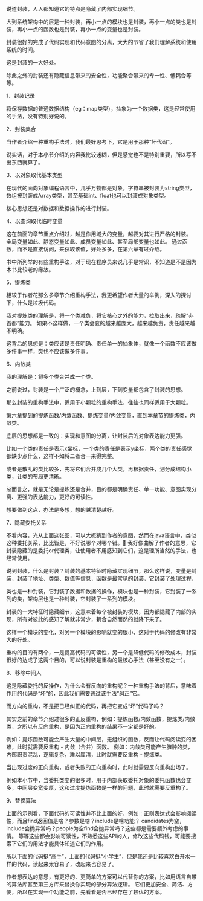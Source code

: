 说道封装，人人都知道它的特点是隐藏了内部实现细节。

大到系统架构中的层是一种封装，再小一点的模块也是封装，再小一点的类也是封装，再小一点的函数也是封装，再小一点的变量也是封装。

封装很好的完成了代码实现和代码意图的分离，大大的节省了我们理解系统和使用系统的时间。

这是封装的一大好处。

除此之外的封装还有隐藏信息带来的安全性，功能聚合带来的专一性、低耦合等等。

1、封装记录





将保存数据的普通数据结构（eg：map类型），抽象为一个数据类，这是经常使用的手法，没有特别好说的。

2、封装集合



当作者介绍一种重构手法时，我们最好思考下，它是用于那种“坏代码”。

说实话，对于本小节介绍的内容我比较迷糊，但是感觉也不是特别重要，所以写不出东西就算了。

3、以对象取代基本类型

在现代的面向对象编程语言中，几乎万物都是对象，字符串被封装为string类型，数组被封装成Array类型，甚至基础int、float也可以封装成对象类型。



核心思想还是对数据和数据操作的进行封装。

4、以查询取代临时变量



这在前面的章节重点介绍过，越是作用域大的变量，越要对其进行严格的封装。
全局变量如此、静态变量如此、成员变量如此、甚至局部变量也如此。
通过函数，而不是直接访问，来获取该值，好处多多，在第六章有过介绍。

书中所列举的有些重构手法，对于现在程序员来说几乎是常识，不知道是不是因为本书比较老的缘故。

5、提炼类

相较于作者花那么多章节介绍重构手法，我更希望作者大量的举例，深入的探讨下，什么是垃圾代码。



我对提炼类的理解是，将一个类减负，将它核心之外的能力，拉取出来，疏解“非首都”能力。
如果不这样做，一个类会变的越来越庞大，越来越负责，责任越来越不明确。

这背后的思想是：类应该是责任明确、责任单一的抽象体，就像一个函数不应该做多件事一样，类也不应该做多件事。

6、内敛类

我的理解是：将多个类合并成一个类。

之前说过，封装是一个广泛的概念，上到层，下到变量都包含了封装的思想。

那么封装的重构手法中，适用于小颗粒的重构手法，往往也同样适用于大颗粒。

第六章提到的提炼函数/内敛函数、提炼变量/内敛变量，直到本章节的提炼类，内敛类。

底层的思想都是一致的：实现和意图的分离，让封装后的对象表达能力更强。

比如一个类的责任是表示x坐标，一个类的责任是表示y坐标，两个类的责任感觉都缺少点什么，这样不如将二者合一来得完整。

或者是散乱的类比较多，先将它们合并成几个大类，再根据责任，划分成结构小类，让类的布局更清晰。

总而言之，就是无论是提炼还是合并，目的都是明确责任、单一功能、意图实现分离、更强的表达能力，更好的可读性。

想要做到这点，办法是多想，想的越清楚越好。

7、隐藏委托关系



不看内容，光从上面这张图，可以大概猜到作者的意图，然而在java语言中，类似这种委托关系，比比皆是，不好说哪个对哪个错。
我好像曲解了作者的意思，它封装隐藏的是委托or代理类，让使用者不用感知到它们，这是理所当然的手法，也经常使用。

说到封装，什么是封装？封装的基本特征时隐藏实现细节，那么这样说，变量是封装，封装了地址、类型、数值等信息，函数是最常见的封装，它封装了处理过程，

类也是一种封装，它封装了数据和数据的操作，模块也是一种封装，它封装了一系列的类，架构层也是一种封装，它封装了一系列的模块。

封装的一大特征时隐藏细节，这意味着每个被封装的模块，因为都隐藏了内部的实现，所有对彼此的感知了解就非常少，耦合自然而然的就降下来了。

这样一个模块的变化，对另一个模块的影响就变的很小，这对于代码的修改有非常大的好处。

重构的目的有两个，一是提高代码的可读性，另一个是降低代码的修改成本，封装很好的达成了这两个目的，可以说封装是重构的最核心手法（甚至没有之一）。


8、移除中间人



这是隐藏委托的反操作，为什么会有反向的重构呢？一种重构手法的背后，意味着作用的代码是“坏”的，因此我们需要通过该手法“纠正”它。

而方向的重构，不是把已经纠正的代码，再把它变成“坏”代码了吗？

其实之前的章节介绍过很多的正反重构，例如：提炼函数/内敛函数，提炼类/内敛类，之所以有反向重构，是因为正向重构的结果不一定都是好的。

例如：提炼函数可能会产生大量的中间层，无组织的函数，反而让代码阅读变的困难，此时就需要反重构 - 内敛（合并）函数。
例如：内敛类可能产生臃肿的类，内部职责混乱，逻辑复杂，难以厘清，此时就需要反重构 - 提炼类。

当出现过度的正向重构，或者失败的正向重构时，此时就需要反向重构出场了。

例如本小节中，当委托类变的很多时，用于内部获取委托对象的委托函数也会变多，中间层变宽变厚，这和过度提炼函数是一样的问题，此时就需要反重构了。


9、替换算法



上面的示例看，下面代码的可读性并不比上面的好，例如：正则表达式会影响阅读性，而且find返回值是啥？参数是啥？include是啥功能？
candidates为空，include会抛异常吗？people为空find会抛异常吗？这些都是需要额外考虑的事情。
等等这些都会影响可读性，不熟悉这些API的人，修改这些代码钱，可能要搜索下它们的用法才能具体知道它们的作用。

所以下面的代码挺“高手”，上面的代码挺“小学生”，但是我还是比较喜欢白开水一样的代码，读起来太容易了，改起来也容易了。

作者想表达的意思，有更好的、更简单的方案可以代替你的方案，比如用语言自带的算法库甚至第三方库来替换你实现的部分算法逻辑。
它们更加安全、简洁、方便，所以在实现一个功能之前，先看看是否已经存在了较优的方案。
